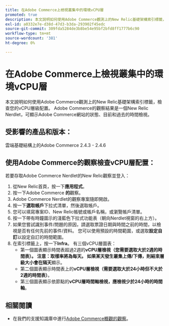 ```yaml
---
title: 在Adobe Commerce上檢視叢集中的環境vCPU層
promoted: true
description: 本文說明如何使用Adobe Commerce觀測上的New Relic基礎架構索引標籤，檢查您的vCPU層級配置。 Adobe Commerce的觀察結果是一個New Relic Nerdlet，可顯示Adobe Commerce網站的狀態、目前和過去的時間檢視。
exl-id: a0332e7e-d38d-47d3-b3da-293902f45edc
source-git-commit: 309fda5284de3b8be54e95bf2bfd8ff1777b6c90
workflow-type: tm+mt
source-wordcount: '381'
ht-degree: 0%

---
```


# 在Adobe Commerce上檢視叢集中的環境vCPU層

本文說明如何使用Adobe Commerce觀測上的New Relic基礎架構索引標籤，檢查您的vCPU層級配置。 Adobe Commerce的觀察結果是一個New Relic Nerdlet，可顯示Adobe Commerce網站的狀態、目前和過去的時間檢視。

## 受影響的產品和版本：

雲端基礎結構上的Adobe Commerce 2.4.3 - 2.4.6

## 使用Adobe Commerce的觀察檢查vCPU層配置：

若要存取Adobe Commerce Nerdlet的New Relic觀察並登入：

1. 從New Relic首頁，按一下&#x200B;**應用程式**。
1. 按一下Adobe Commerce **的**&#x200B;觀察。
1. Adobe Commerce Nerdlet的觀察專案隨即開啟。
1. 按一下&#x200B;**選取帳戶**&#x200B;下拉式清單，然後選取帳戶。
1. 您可以填寫專案ID、New Relic帳號或帳戶名稱，或瀏覽帳戶清單。
1. 按一下帶有時鐘圖示的淺藍色下拉式功能表（朝向Nerdlet視窗的右上方）。
1. 如果您嘗試識別事件/問題的原因，請選取票證日期與時間之前的時間，以檢視是否有任何先前的事件/資料。 您可以使用預設的時間範圍，或選取&#x200B;**設定自訂**&#x200B;以設定自訂的時間範圍。
1. 在索引標籤上，按一下&#x200B;**Infra**。 有三個vCPU層圖表：
   * 第一個圖表顯示時間表超過2週的&#x200B;**vCPU層檢視（您需要選取大於2週的時間表）。 注意：取樣率將為每天。 如果某天發生叢集上傳/下傳，則結束層級大小會在隔天**&#x200B;顯示。
   * 第二個圖表顯示時間表上的&#x200B;**vCPU層檢視（需要選取大於24小時但不大於2週的時間表）**。
   * 第三個圖表顯示依節點的&#x200B;**vCPU層時間軸檢視，應檢視少於24小時的時間軸**。

## 相關閱讀

* 在我們的支援知識庫中進行[Adobe Commerce概觀的觀察](/help/support-tools/observation-for-adobe-commerce/observation-adobe-commerce-overview.md)。
